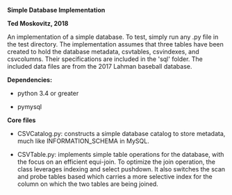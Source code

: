 **Simple Database Implementation**

**Ted Moskovitz, 2018**

An implementation of a simple database. To test, simply run any .py file in the test directory. The implementation assumes that three tables have been created to hold the database metadata, csvtables, csvindexes, and csvcolumns. Their specifications are included in the 'sql' folder. The included data files are from the 2017 Lahman baseball database. 

**Dependencies:**

- python 3.4 or greater

- pymysql

**Core files**

- CSVCatalog.py: constructs a simple database catalog to store metadata, much like INFORMATION_SCHEMA in MySQL. 

- CSVTable.py: implements simple table operations for the database, with the focus on an efficient equi-join. To optimize the join operation, the class leverages indexing and select pushdown. It also switches the scan and probe tables based which carries a more selective index for the column on which the two tables are being joined. 

